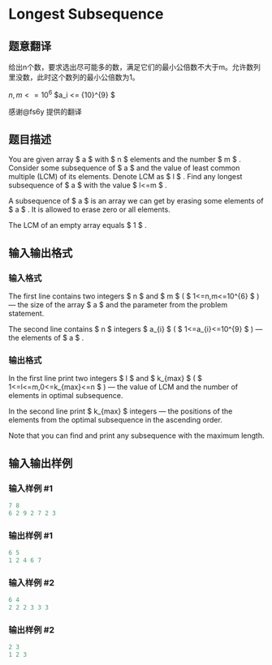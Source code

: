 # Longest Subsequence

## 题意翻译

给出n个数，要求选出尽可能多的数，满足它们的最小公倍数不大于m。允许数列里没数，此时这个数列的最小公倍数为1。

$n,m<={10}^{6}$ $a_i <= {10}^{9} $

感谢@fs6y 提供的翻译

## 题目描述

You are given array $ a $ with $ n $ elements and the number $ m $ . Consider some subsequence of $ a $ and the value of least common multiple (LCM) of its elements. Denote LCM as $ l $ . Find any longest subsequence of $ a $ with the value $ l<=m $ .

A subsequence of $ a $ is an array we can get by erasing some elements of $ a $ . It is allowed to erase zero or all elements.

The LCM of an empty array equals $ 1 $ .

## 输入输出格式

### 输入格式

The first line contains two integers $ n $ and $ m $ ( $ 1<=n,m<=10^{6} $ ) — the size of the array $ a $ and the parameter from the problem statement.

The second line contains $ n $ integers $ a_{i} $ ( $ 1<=a_{i}<=10^{9} $ ) — the elements of $ a $ .

### 输出格式

In the first line print two integers $ l $ and $ k_{max} $ ( $ 1<=l<=m,0<=k_{max}<=n $ ) — the value of LCM and the number of elements in optimal subsequence.

In the second line print $ k_{max} $ integers — the positions of the elements from the optimal subsequence in the ascending order.

Note that you can find and print any subsequence with the maximum length.

## 输入输出样例

### 输入样例 #1

```cpp
7 8
6 2 9 2 7 2 3

```
### 输出样例 #1

```cpp
6 5
1 2 4 6 7

```
### 输入样例 #2

```cpp
6 4
2 2 2 3 3 3

```
### 输出样例 #2

```cpp
2 3
1 2 3

```
